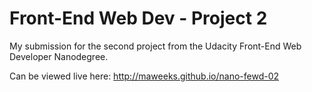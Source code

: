 Front-End Web Dev - Project 2
============
My submission for the second project from the Udacity Front-End Web Developer Nanodegree.

Can be viewed live here: http://maweeks.github.io/nano-fewd-02
